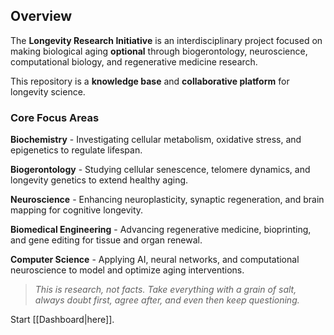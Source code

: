 ## Overview

The **Longevity Research Initiative** is an interdisciplinary project focused on making biological aging **optional** through biogerontology, neuroscience, computational biology, and regenerative medicine research.

This repository is a **knowledge base** and **collaborative platform** for longevity science.

### Core Focus Areas

**Biochemistry** - Investigating cellular metabolism, oxidative stress, and epigenetics to regulate lifespan.

**Biogerontology** - Studying cellular senescence, telomere dynamics, and longevity genetics to extend healthy aging.

**Neuroscience** - Enhancing neuroplasticity, synaptic regeneration, and brain mapping for cognitive longevity.

**Biomedical Engineering** - Advancing regenerative medicine, bioprinting, and gene editing for tissue and organ renewal.

**Computer Science** - Applying AI, neural networks, and computational neuroscience to model and optimize aging interventions.

>  *This is research, not facts. Take everything with a grain of salt, always doubt first, agree after, and even then keep questioning.*

Start [[Dashboard|here]].
